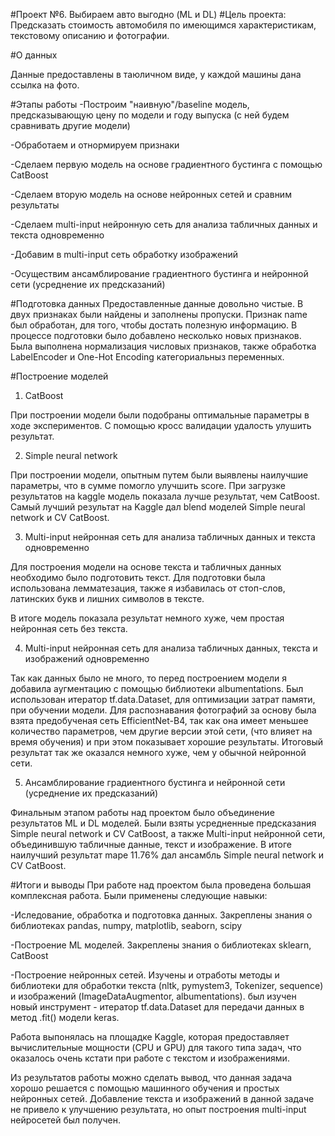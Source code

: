 #Проект №6. Выбираем авто выгодно (ML и DL)
#Цель проекта:
Предсказать стоимость автомобиля по имеющимся характеристикам, текстовому описанию и фотографии.

#О данных

Данные предоставлены в таюличном виде, у каждой машины дана ссылка на фото.

#Этапы работы
-Построим "наивную"/baseline модель, предсказывающую цену по модели и году выпуска (с ней будем сравнивать другие модели)

-Обработаем и отнормируем признаки

-Сделаем первую модель на основе градиентного бустинга с помощью CatBoost

-Сделаем вторую модель на основе нейронных сетей и сравним результаты

-Сделаем multi-input нейронную сеть для анализа табличных данных и текста одновременно

-Добавим в multi-input сеть обработку изображений

-Осуществим ансамблирование градиентного бустинга и нейронной сети (усреднение их предсказаний)

#Подготовка данных
Предоставленные данные довольно чистые. В двух признаках были найдены и заполнены пропуски. 
Признак name был обработан, для того, чтобы достать полезную информацию. В процессе подготовки было добавлено несколько новых признаков.
Была выполнена нормализация числовых признаков, также обработка LabelEncoder и One-Hot Encoding категориальныз переменных.


#Построение моделей
1. CatBoost

При построении модели были подобраны оптимальные параметры в ходе экспериментов. С помощью кросс валидации удалость улушить результат.

2. Simple neural network

При построении модели, опытным путем были выявлены наилучшие параметры, что в сумме помогло улучшить score. При загрузке результатов на kaggle модель показала лучше результат, чем CatBoost.
Самый лучший результат на Kaggle дал blend моделей Simple neural network и CV CatBoost.

3. Multi-input нейронная сеть для анализа табличных данных и текста одновременно

Для построения модели на основе текста и табличных данных необходимо было подготовить текст. Для подготовки была использована лемматезация, также я избавилась от стоп-слов, латинских букв и лишних символов в тексте. 

В итоге модель показала результат немного хуже, чем простая нейронная сеть без текста. 

4.  Multi-input нейронная сеть для анализа табличных данных, текста и изображений одновременно

Так как данных было не много, то перед построением модели я добавила аугментацию c помощью библиотеки albumentations. 
Был использован итератор tf.data.Dataset, для оптимизации затрат памяти, при обучении модели. 
Для распознавания фотографий за основу была взята предобученая сеть EfficientNet-B4, так как она имеет меньшее количество параметров, чем другие версии этой сети, (что влияет на время обучения) и при этом показывает хорошие результаты. 
Итоговый результат так же оказался немного хуже, чем у обычной нейронной сети. 

5. Ансамблирование градиентного бустинга и нейронной сети (усреднение их предсказаний)

Финальным этапом работы над проектом было объединение результатов ML и DL моделей. Были взяты усредненные предсказания Simple neural network и CV CatBoost, 
а также  Multi-input нейронной сети, объединившую табличные данные, текст и изображение. В итоге наилучший результат mape 11.76% дал ансамбль Simple neural network и CV CatBoost.

#Итоги и выводы
При работе над проектом была проведена большая комплексная работа. Были применены следующие навыки:

-Иследование, обработка и подготовка данных. Закреплены знания о библиотеках pandas, numpy, matplotlib, seaborn, scipy

-Построение ML моделей. Закреплены знания о библиотеках sklearn, CatBoost

-Построение нейронных сетей. Изучены и отработы методы и библиотеки для обработки текста (nltk, pymystem3, Tokenizer, sequence) и изображений (ImageDataAugmentor, albumentations). был изучен новый инструмент - итератор tf.data.Dataset для передачи данных в метод .fit() модели keras.

Работа выпонялась на площадке Kaggle, которая предоставляет вычислительные мощности (CPU и GPU) для такого типа задач, что оказалось очень кстати при работе с текстом и изображениями.

Из результатов работы можно сделать вывод, что данная задача хорошо решается с помощью машинного обучения и простых нейронных сетей. Добавление текста и изображений в данной задаче не привело к улучшению результата, но опыт построения multi-input нейросетей был получен.

